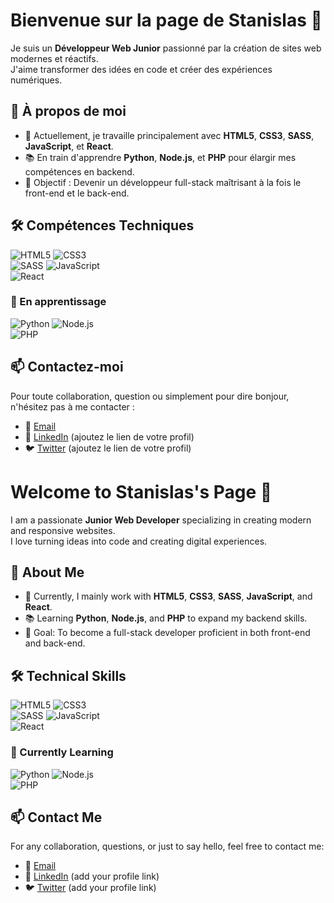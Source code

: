 # Bienvenue sur la page de Stanislas 👋

Je suis un **Développeur Web Junior** passionné par la création de sites web modernes et réactifs.<br> 
J'aime transformer des idées en code et créer des expériences numériques.

## 💼 À propos de moi

- 🌱 Actuellement, je travaille principalement avec **HTML5**, **CSS3**, **SASS**, **JavaScript**, et **React**.<br>
- 📚 En train d'apprendre **Python**, **Node.js**, et **PHP** pour élargir mes compétences en backend.<br>
- 🎯 Objectif : Devenir un développeur full-stack maîtrisant à la fois le front-end et le back-end.<br>

## 🛠️ Compétences Techniques

![HTML5](https://img.shields.io/badge/-HTML5-E34F26?style=flat&logo=html5&logoColor=white)
![CSS3](https://img.shields.io/badge/-CSS3-1572B6?style=flat&logo=css3)<br>
![SASS](https://img.shields.io/badge/-SASS-CC6699?style=flat&logo=sass&logoColor=white)
![JavaScript](https://img.shields.io/badge/-JavaScript-F7DF1E?style=flat&logo=javascript&logoColor=black)<br>
![React](https://img.shields.io/badge/-React-61DAFB?style=flat&logo=react&logoColor=black)

### 🌱 En apprentissage

![Python](https://img.shields.io/badge/-Python-3776AB?style=flat&logo=python&logoColor=white)
![Node.js](https://img.shields.io/badge/-Node.js-339933?style=flat&logo=nodedotjs&logoColor=white)<br>
![PHP](https://img.shields.io/badge/-PHP-777BB4?style=flat&logo=php&logoColor=white)

## 📫 Contactez-moi

Pour toute collaboration, question ou simplement pour dire bonjour, n'hésitez pas à me contacter :

- 📧 [Email](mailto:votre-email@exemple.com)
- 🔗 [LinkedIn](#) (ajoutez le lien de votre profil)
- 🐦 [Twitter](#) (ajoutez le lien de votre profil)

# Welcome to Stanislas's Page 👋

I am a passionate **Junior Web Developer** specializing in creating modern and responsive websites.<br>
I love turning ideas into code and creating digital experiences.

## 💼 About Me

- 🌱 Currently, I mainly work with **HTML5**, **CSS3**, **SASS**, **JavaScript**, and **React**.<br>
- 📚 Learning **Python**, **Node.js**, and **PHP** to expand my backend skills.<br>
- 🎯 Goal: To become a full-stack developer proficient in both front-end and back-end.<br>

## 🛠️ Technical Skills

![HTML5](https://img.shields.io/badge/-HTML5-E34F26?style=flat&logo=html5&logoColor=white)
![CSS3](https://img.shields.io/badge/-CSS3-1572B6?style=flat&logo=css3)<br>
![SASS](https://img.shields.io/badge/-SASS-CC6699?style=flat&logo=sass&logoColor=white)
![JavaScript](https://img.shields.io/badge/-JavaScript-F7DF1E?style=flat&logo=javascript&logoColor=black)<br>
![React](https://img.shields.io/badge/-React-61DAFB?style=flat&logo=react&logoColor=black)

### 🌱 Currently Learning

![Python](https://img.shields.io/badge/-Python-3776AB?style=flat&logo=python&logoColor=white)
![Node.js](https://img.shields.io/badge/-Node.js-339933?style=flat&logo=nodedotjs&logoColor=white)<br>
![PHP](https://img.shields.io/badge/-PHP-777BB4?style=flat&logo=php&logoColor=white)

## 📫 Contact Me

For any collaboration, questions, or just to say hello, feel free to contact me:

- 📧 [Email](mailto:your-email@example.com)
- 🔗 [LinkedIn](#) (add your profile link)
- 🐦 [Twitter](#) (add your profile link)
